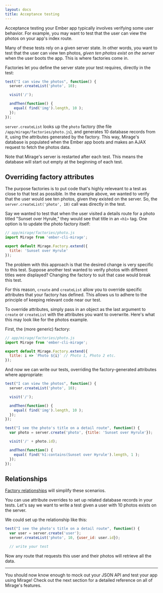 ```yaml
---
layout: docs
title: Acceptance testing
---
```


Acceptance testing your Ember app typically involves verifying some user behavior. For example, you may want to test that the user can view the photos on your app's index route.

Many of these tests rely on a given server state. In other words, you want to test that the user can view ten photos, *given ten photos exist on the server* when the user boots the app. This is where factories come in.

Factories let you define the server state your test requires, directly in the test:

```js
test("I can view the photos", function() {
  server.createList('photo', 10);

  visit('/');

  andThen(function() {
    equal( find('img').length, 10 );
  });
});
```

`server.createList` looks up the `photo` factory (the file `/app/mirage/factories/photo.js`), and generates 10 database records from it, using the attributes generated by the factory. This way, Mirage's database is populated when the Ember app boots and makes an AJAX request to fetch the photos data.

Note that Mirage's server is restarted after each test. This means the database will start out empty at the beginning of each test.

## Overriding factory attributes

The purpose factories is to put code that's highly releveant to a test as close to that test as possible. In the example above, we wanted to verify that the user would see ten photos, given they existed on the server. So, the `server.createList('photo', 10)` call was directly in the test.

Say we wanted to test that when the user visited a details route for a photo titled "Sunset over Hyrule," they would see that title in an `<h1>` tag. One option is to update the photo factory itself:

```js
// app/mirage/factories/photo.js
import Mirage from 'ember-cli-mirage';

export default Mirage.Factory.extend({
  title: 'Sunset over Hyrule'
});
```

The problem with this approach is that the desired change is very specific to this test. Suppose another test wanted to verify photos with different titles were displayed? Changing the factory to suit that case would break this test.

For this reason, `create` and `createList` allow you to override specific attributes that your factory has defined. This allows us to adhere to the principle of keeping relevant code near our test.

To override attributes, simply pass in an object as the last argument to `create` or `createList` with the attributes you want to overwrite. Here's what this may look like for the photos example.

First, the (more generic) factory:

```js
// app/mirage/factories/photo.js
import Mirage from 'ember-cli-mirage';

export default Mirage.Factory.extend({
  title: i => `Photo ${i}` // Photo 1, Photo 2 etc.
});
```

And now we can write our tests, overriding the factory-generated attributes where appropriate:

```js
test("I can view the photos", function() {
  server.createList('photo', 10);

  visit('/');

  andThen(function() {
    equal( find('img').length, 10 );
  });
});

test("I see the photo's title on a detail route", function() {
  var photo = server.create('photo', {title: 'Sunset over Hyrule'});

  visit('/' + photo.id);

  andThen(function() {
    equal( find('h1:contains(Sunset over Hyrule').length, 1 );
  });
});
```

## Relationships

<aside class='Docs-page__aside'>
  <p><a href="">Factory relationships</a> will simplify these scenarios.</p>
</aside>

You can use attribute overrides to set up related database records in your tests. Let's say we want to write a test given a user with 10 photos exists on the server.

We could set up the relationship like this:

```js
test("I see the photo's title on a detail route", function() {
  var user = server.create('user');
  server.createList('photo', 10, {user_id: user.id});

  // write your test
```

Now any route that requests this user and their photos will retrieve all the data.

---

You should now know enough to mock out your JSON API and test your app using Mirage! Check out the next section for a detailed reference on all of Mirage's features.
